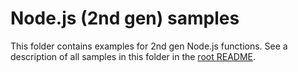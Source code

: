 # Node.js (2nd gen) samples

This folder contains examples for 2nd gen Node.js functions. See a description of all samples in this folder in the [root README](../README.md).
